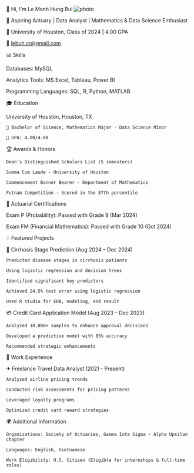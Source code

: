 👋 Hi, I'm Le Manh Hung Bui
![photo](https://github.com/user-attachments/assets/dd34bf3d-ab9e-480a-82cc-f53beb210f81)

  🎯 Aspiring Actuary | Data Analyst | Mathematics & Data Science Enthusiast
  
  📍 University of Houston, Class of 2024 | 4.00 GPA
  
  📧 lebuh.cr@gmail.com
  

📊 Skills

  Databases: MySQL
  
  Analytics Tools: MS Excel, Tableau, Power BI
  
  Programming Languages: SQL, R, Python, MATLAB
  

🎓 Education

  University of Houston, Houston, TX
  
    📌 Bachelor of Science, Mathematics Major - Data Science Minor
    
    📌 GPA: 4.00/4.00
    

🏆 Awards & Honors

    Dean’s Distinguished Scholars List (5 semesters)
  
    Summa Cum Laude - University of Houston
  
    Commencement Banner Bearer - Department of Mathematics
  
    Putnam Competition – Scored in the 87th percentile
    

📜 Actuarial Certifications

  Exam P (Probability): Passed with Grade 9 (Mar 2024)
  
  Exam FM (Financial Mathematics): Passed with Grade 10 (Oct 2024)
  

💡 Featured Projects


  🔬 Cirrhosis Stage Prediction (Aug 2024 – Dec 2024)
  
    Predicted disease stages in cirrhosis patients
    
    Using logistic regression and decision trees
    
    Identified significant key predictors
    
    Achieved 24.5% test error using logistic regression
    
    Used R studio for EDA, modeling, and result
    

  💳 Credit Card Application Model (Aug 2023 – Dec 2023)
  
    Analyzed 10,000+ samples to enhance approval decisions
    
    Developed a predictive model with 85% accuracy
    
    Recommended strategic enhancements
    

💼 Work Experience


  ✈ Freelance Travel Data Analyst (2021 - Present)
  
    Analyzed airline pricing trends
    
    Conducted risk assessments for pricing patterns
    
    Leveraged loyalty programs
    
    Optimized credit card reward strategies
    

🌍 Additional Information

    Organizations: Society of Actuaries, Gamma Iota Sigma - Alpha Upsilon Chapter
    
    Languages: English, Vietnamese
    
    Work Eligibility: U.S. Citizen (Eligible for internships & full-time roles)
